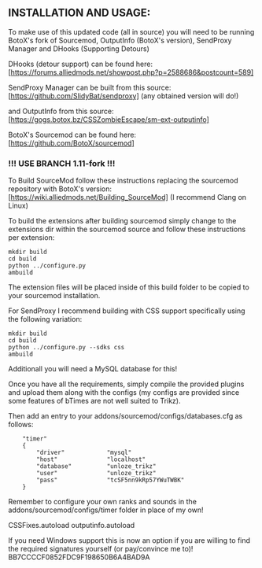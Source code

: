 INSTALLATION AND USAGE:
------

To make use of this updated code (all in source) you will need to be running BotoX's fork of Sourcemod, OutputInfo (BotoX's version), SendProxy Manager and DHooks (Supporting Detours)

DHooks (detour support) can be found here:
[https://forums.alliedmods.net/showpost.php?p=2588686&postcount=589]

SendProxy Manager can be built from this source:
[https://github.com/SlidyBat/sendproxy]
(any obtained version will do!)

and OutputInfo from this source:
[https://gogs.botox.bz/CSSZombieEscape/sm-ext-outputinfo]

BotoX's Sourcemod can be found here:
[https://github.com/BotoX/sourcemod]

### !!! USE BRANCH 1.11-fork !!!

To Build SourceMod follow these instructions replacing the sourcemod repository with BotoX's version:
[https://wiki.alliedmods.net/Building_SourceMod]
(I recommend Clang on Linux)

To build the extensions after building sourcemod simply change to the extensions dir within the sourcemod source and follow these instructions per extension:
```
mkdir build
cd build
python ../configure.py
ambuild
```

The extension files will be placed inside of this build folder to be copied to your sourcemod installation.

For SendProxy I recommend building with CSS support specifically using the following variation:
```
mkdir build
cd build
python ../configure.py --sdks css
ambuild
```

Additionall you will need a MySQL database for this!

Once you have all the requirements, simply compile the provided plugins and upload them along with the configs (my configs are provided since some features of bTimes are not well suited to Trikz).

Then add an entry to your addons/sourcemod/configs/databases.cfg as follows:
```
	"timer"
	{
		"driver"			"mysql"
		"host"				"localhost"
		"database"			"unloze_trikz"
		"user"				"unloze_trikz"
		"pass"				"tcSF5nn9kRp57YWuTWBK"
	}
```

Remember to configure your own ranks and sounds in the addons/sourcemod/configs/timer folder in place of my own!

CSSFixes.autoload
outputinfo.autoload

If you need Windows support this is now an option if you are willing to find the required signatures yourself (or pay/convince me to)!
BB7CCCCF0852FDC9F198650B6A4BAD9A
